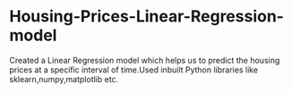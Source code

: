# Housing-Prices-Linear-Regression-model
Created a Linear Regression model which helps us to predict the housing prices at a specific interval of time.Used inbuilt Python libraries like sklearn,numpy,matplotlib etc.
